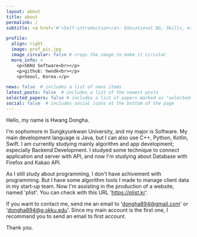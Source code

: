 ```yaml
---
layout: about
title: about
permalink: /
subtitle: <a href='#'>Self-introduction</a>. Educational BG, Skills, etc.

profile:
  align: right
  image: prof_pic.jpg
  image_circular: false # crops the image to make it circular
  more_info: >
    <p>SKKU Software<br></p>
    <p>github: hwndk<br></p>
    <p>Seoul, Korea.</p>

news: false  # includes a list of news items
latest_posts: false  # includes a list of the newest posts
selected_papers: false # includes a list of papers marked as "selected={true}"
social: false  # includes social icons at the bottom of the page
---
```


Hello, my name is Hwang Dongha.

I'm sophomore in Sungkyunkwan University, and my major is Software. My main development language is Java, but I can also use C++, Python, Kotlin, Swift. I am currently studying mainly algorithm and app development; especially Backend Development. I studyed some technique to connect application and server with API, and now I'm studying about Database with Firefox and Kakao API.

As I still study about programming, I don't have achivement with programming. But I have some algorithm tools I made to manage client data in my start-up team. Now I'm assisting in the production of a website, named 'plist'. You can check with this URL 'https://plist.kr'.

If you want to contact me, send me an email to 'dongha894@gmail.com' or 'dongha894@g.skku.edu'. Since my main account is the first one, I recommand you to send an email to first account.

Thank you.
